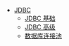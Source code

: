 ﻿* [JDBC]()
    * [JDBC 基础](/Part-I/SQL/jdbc/01-JDBC基础.md)
    * [JDBC 高级](/Part-I/SQL/jdbc/02-JDBC高级.md)
    * [数据库连接池](/Part-I/SQL/jdbc/03-数据库连接池.md)